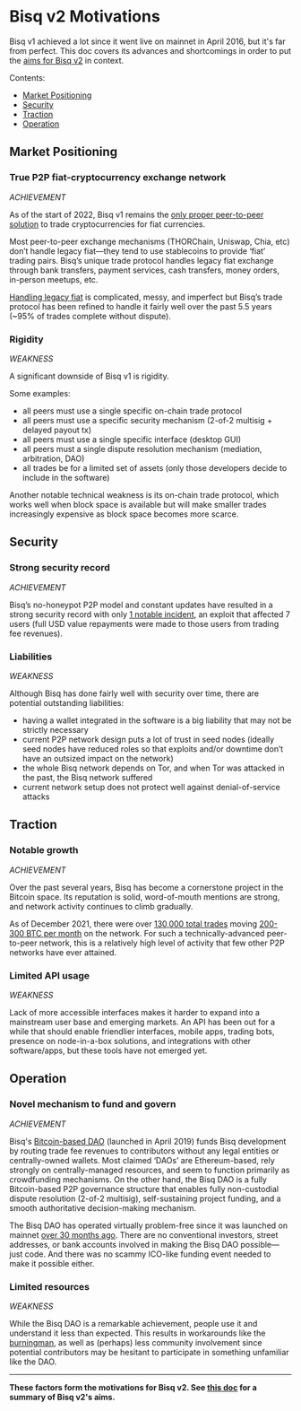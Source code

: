 # Bisq v2 Motivations

Bisq v1 achieved a lot since it went live on mainnet in April 2016, but it's far from perfect. This doc covers its advances and shortcomings in order to put the [aims for Bisq v2](./aims.md) in context.

Contents:
- [Market Positioning](#market-positioning)
- [Security](#security)
- [Traction](#traction)
- [Operation](#operation)

## Market Positioning

### True P2P fiat-cryptocurrency exchange network

_ACHIEVEMENT_

As of the start of 2022, Bisq v1 remains the [only proper peer-to-peer solution](https://bisq.wiki/Introduction) to trade cryptocurrencies for fiat currencies. 

Most peer-to-peer exchange mechanisms (THORChain, Uniswap, Chia, etc) don’t handle legacy fiat—they tend to use stablecoins to provide ‘fiat’ trading pairs. Bisq’s unique trade protocol handles legacy fiat exchange through bank transfers, payment services, cash transfers, money orders, in-person meetups, etc. 

[Handling legacy fiat](https://bisq.wiki/Trading_rules) is complicated, messy, and imperfect but Bisq’s trade protocol has been refined to handle it fairly well over the past 5.5 years (~95% of trades complete without dispute). 

### Rigidity

_WEAKNESS_

A significant downside of Bisq v1 is rigidity. 

Some examples:
- all peers must use a single specific on-chain trade protocol
- all peers must use a specific security mechanism (2-of-2 multisig + delayed payout tx)
- all peers must use a single specific interface (desktop GUI)
- all peers must a single dispute resolution mechanism (mediation, arbitration, DAO)
- all trades be for a limited set of assets (only those developers decide to include in the software)

Another notable technical weakness is its on-chain trade protocol, which works well when block space is available but will make smaller trades increasingly expensive as block space becomes more scarce.

## Security

### Strong security record

_ACHIEVEMENT_

Bisq’s no-honeypot P2P model and constant updates have resulted in a strong security record with only [1 notable incident](https://bisq.network/statement-security-vulnerability-april-2020), an exploit that affected 7 users (full USD value repayments were made to those users from trading fee revenues).

### Liabilities

_WEAKNESS_

Although Bisq has done fairly well with security over time, there are potential outstanding liabilities:

- having a wallet integrated in the software is a big liability that may not be strictly necessary
- current P2P network design puts a lot of trust in seed nodes (ideally seed nodes have reduced roles so that exploits and/or downtime don’t have an outsized impact on the network)
- the whole Bisq network depends on Tor, and when Tor was attacked in the past, the Bisq network suffered
- current network setup does not protect well against denial-of-service attacks

## Traction

### Notable growth

_ACHIEVEMENT_

Over the past several years, Bisq has become a cornerstone project in the Bitcoin space. Its reputation is solid, word-of-mouth mentions are strong, and network activity continues to climb gradually. 

As of December 2021, there were over [130,000 total trades](https://twitter.com/bisq_network/status/1482004388382076930) moving [200-300 BTC per month](https://docs.google.com/spreadsheets/d/1o-I5fAx7DJRVqYjW8fPbo0ztlGIhIZ1EM2iLc5aEHnA/edit#gid=498306346) on the network. For such a technically-advanced peer-to-peer network, this is a relatively high level of activity that few other P2P networks have ever attained.

### Limited API usage

_WEAKNESS_

Lack of more accessible interfaces makes it harder to expand into a mainstream user base and emerging markets. An API has been out for a while that should enable friendlier interfaces, mobile apps, trading bots, presence on node-in-a-box solutions, and integrations with other software/apps, but these tools have not emerged yet.

## Operation


### Novel mechanism to fund and govern

_ACHIEVEMENT_

Bisq's [Bitcoin-based DAO](https://bisq.wiki/Introduction_to_the_DAO) (launched in April 2019) funds Bisq development by routing trade fee revenues to contributors without any legal entities or centrally-owned wallets. Most claimed ‘DAOs’ are Ethereum-based, rely strongly on centrally-managed resources, and seem to function primarily as crowdfunding mechanisms. On the other hand, the Bisq DAO is a fully Bitcoin-based P2P governance structure that enables fully non-custodial dispute resolution (2-of-2 multisig), self-sustaining project funding, and a smooth authoritative decision-making mechanism.

The Bisq DAO has operated virtually problem-free since it was launched on mainnet [over 30 months ago](https://bisq.network/dashboard/). There are no conventional investors, street addresses, or bank accounts involved in making the Bisq DAO possible—just code. And there was no scammy ICO-like funding event needed to make it possible either.

### Limited resources

_WEAKNESS_

While the Bisq DAO is a remarkable achievement, people use it and understand it less than expected. This results in workarounds like the [burningman](https://github.com/bisq-network/roles/issues/80), as well as (perhaps) less community involvement since potential contributors may be hesitant to participate in something unfamiliar like the DAO.  

---

**These factors form the motivations for Bisq v2. See [this doc](./aims.md) for a summary of Bisq v2's aims.**